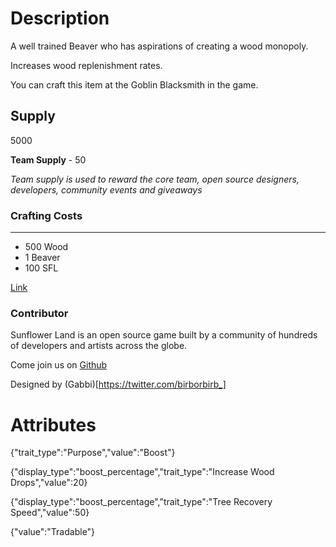# Description

A well trained Beaver who has aspirations of creating a wood monopoly.

Increases wood replenishment rates.

You can craft this item at the Goblin Blacksmith in the game.

## Supply

5000

**Team Supply** - 50

_Team supply is used to reward the core team, open source designers, developers, community events and giveaways_

### Crafting Costs

---

- 500 Wood
- 1 Beaver
- 100 SFL

[Link](https://docs.sunflower-land.com/player-guides/rare-and-limited-items#boosts)

### Contributor

Sunflower Land is an open source game built by a community of hundreds of developers and artists across the globe.

Come join us on [Github](https://github.com/sunflower-land/sunflower-land)

Designed by (Gabbi)[https://twitter.com/birborbirb_]

# Attributes

{"trait_type":"Purpose","value":"Boost"}

{"display_type":"boost_percentage","trait_type":"Increase Wood Drops","value":20}

{"display_type":"boost_percentage","trait_type":"Tree Recovery Speed","value":50}

{"value":"Tradable"}
